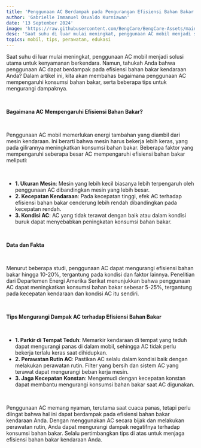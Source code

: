 ```yaml
---
title: 'Penggunaan AC Berdampak pada Pengurangan Efisiensi Bahan Bakar: Fakta dan Solusinya'
author: 'Gabrielle Immanuel Osvaldo Kurniawan'
date: '13 September 2024'
image: 'https://raw.githubusercontent.com/BengCare/BengCare-Assets/main/articles/5/ac.png'
desc: 'Saat suhu di luar mulai meningkat, penggunaan AC mobil menjadi solusi utama untuk kenyamanan berkendara. Namun, tahukah Anda bahwa penggunaan AC dapat berdampak pada efisiensi bahan bakar kendaraan Anda? Dalam artikel ini, kita akan membahas bagaimana penggunaan AC mempengaruhi konsumsi bahan bakar, serta beberapa tips untuk mengurangi dampaknya.'
topics: mobil, tips, perawatan, edukasi
---
```


Saat suhu di luar mulai meningkat, penggunaan AC mobil menjadi solusi utama untuk kenyamanan berkendara. Namun, tahukah Anda bahwa penggunaan AC dapat berdampak pada efisiensi bahan bakar kendaraan Anda? Dalam artikel ini, kita akan membahas bagaimana penggunaan AC mempengaruhi konsumsi bahan bakar, serta beberapa tips untuk mengurangi dampaknya.

&nbsp;&nbsp;

**Bagaimana AC Mempengaruhi Efisiensi Bahan Bakar?**

&nbsp;&nbsp;

Penggunaan AC mobil memerlukan energi tambahan yang diambil dari mesin kendaraan. Ini berarti bahwa mesin harus bekerja lebih keras, yang pada gilirannya meningkatkan konsumsi bahan bakar. Beberapa faktor yang mempengaruhi seberapa besar AC mempengaruhi efisiensi bahan bakar meliputi:

&nbsp;&nbsp;

- **1. Ukuran Mesin**: Mesin yang lebih kecil biasanya lebih terpengaruh oleh penggunaan AC dibandingkan mesin yang lebih besar.
- **2. Kecepatan Kendaraan**: Pada kecepatan tinggi, efek AC terhadap efisiensi bahan bakar cenderung lebih rendah dibandingkan pada kecepatan rendah.
- **3. Kondisi AC**: AC yang tidak terawat dengan baik atau dalam kondisi buruk dapat menyebabkan peningkatan konsumsi bahan bakar.

&nbsp;&nbsp;

**Data dan Fakta**

&nbsp;&nbsp;

Menurut beberapa studi, penggunaan AC dapat mengurangi efisiensi bahan bakar hingga 10-20%, tergantung pada kondisi dan faktor lainnya. Penelitian dari Departemen Energi Amerika Serikat menunjukkan bahwa penggunaan AC dapat meningkatkan konsumsi bahan bakar sebesar 5-25%, tergantung pada kecepatan kendaraan dan kondisi AC itu sendiri.

&nbsp;&nbsp;

**Tips Mengurangi Dampak AC terhadap Efisiensi Bahan Bakar**

&nbsp;&nbsp;

- **1. Parkir di Tempat Teduh**: Memarkir kendaraan di tempat yang teduh dapat mengurangi panas di dalam mobil, sehingga AC tidak perlu bekerja terlalu keras saat dihidupkan.
- **2. Perawatan Rutin AC**: Pastikan AC selalu dalam kondisi baik dengan melakukan perawatan rutin. Filter yang bersih dan sistem AC yang terawat dapat mengurangi beban kerja mesin.
- **3. Jaga Kecepatan Konstan**: Mengemudi dengan kecepatan konstan dapat membantu mengurangi konsumsi bahan bakar saat AC digunakan.

&nbsp;&nbsp;

Penggunaan AC memang nyaman, terutama saat cuaca panas, tetapi perlu diingat bahwa hal ini dapat berdampak pada efisiensi bahan bakar kendaraan Anda. Dengan menggunakan AC secara bijak dan melakukan perawatan rutin, Anda dapat mengurangi dampak negatifnya terhadap konsumsi bahan bakar. Selalu pertimbangkan tips di atas untuk menjaga efisiensi bahan bakar kendaraan Anda.
